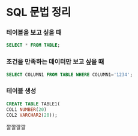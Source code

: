 # SQL 문법 정리



### 테이블을 보고 싶을 때

```SQL
SELECT * FROM TABLE;
```



### 조건을 만족하는 데이터만 보고 싶을 때

```SQL
SELECT COLUMN1 FROM TABLE WHERE COLUMN1='1234';
```



### 테이블 생성

```SQL
CREATE TABLE TABLE1(
COL1 NUMBER(20)
COL2 VARCHAR2(20));
```

깔깔깔깔

